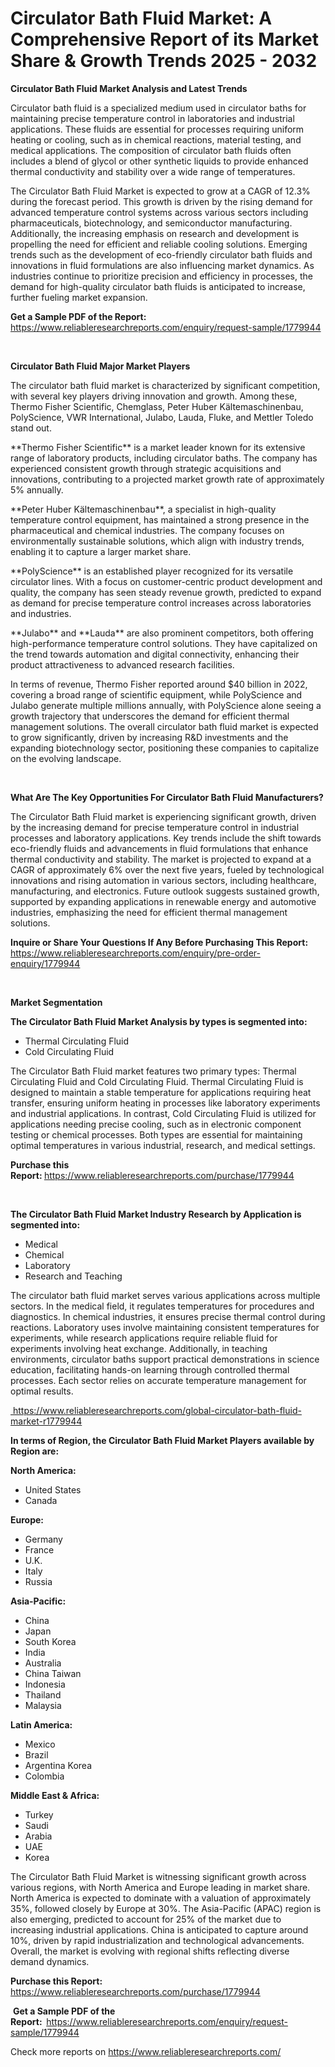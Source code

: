 <p><h1>Circulator Bath Fluid Market: A Comprehensive Report of its Market Share & Growth Trends 2025 - 2032</h1></p><p><strong>Circulator Bath Fluid Market Analysis and Latest Trends</strong></p>
<p><p>Circulator bath fluid is a specialized medium used in circulator baths for maintaining precise temperature control in laboratories and industrial applications. These fluids are essential for processes requiring uniform heating or cooling, such as in chemical reactions, material testing, and medical applications. The composition of circulator bath fluids often includes a blend of glycol or other synthetic liquids to provide enhanced thermal conductivity and stability over a wide range of temperatures.</p><p>The Circulator Bath Fluid Market is expected to grow at a CAGR of 12.3% during the forecast period. This growth is driven by the rising demand for advanced temperature control systems across various sectors including pharmaceuticals, biotechnology, and semiconductor manufacturing. Additionally, the increasing emphasis on research and development is propelling the need for efficient and reliable cooling solutions. Emerging trends such as the development of eco-friendly circulator bath fluids and innovations in fluid formulations are also influencing market dynamics. As industries continue to prioritize precision and efficiency in processes, the demand for high-quality circulator bath fluids is anticipated to increase, further fueling market expansion.</p></p>
<p><strong>Get a Sample PDF of the Report:&nbsp;</strong> <a href="https://www.reliableresearchreports.com/enquiry/request-sample/1779944?utm_campaign=2629&utm_medium=2&utm_source=Github&utm_content=ia&utm_term=25032025&utm_id=circulator-bath-fluid">https://www.reliableresearchreports.com/enquiry/request-sample/1779944</a></p>
<p>&nbsp;</p>
<p><strong>Circulator Bath Fluid Major Market Players</strong></p>
<p><p>The circulator bath fluid market is characterized by significant competition, with several key players driving innovation and growth. Among these, Thermo Fisher Scientific, Chemglass, Peter Huber Kältemaschinenbau, PolyScience, VWR International, Julabo, Lauda, Fluke, and Mettler Toledo stand out.</p><p>**Thermo Fisher Scientific** is a market leader known for its extensive range of laboratory products, including circulator baths. The company has experienced consistent growth through strategic acquisitions and innovations, contributing to a projected market growth rate of approximately 5% annually.</p><p>**Peter Huber Kältemaschinenbau**, a specialist in high-quality temperature control equipment, has maintained a strong presence in the pharmaceutical and chemical industries. The company focuses on environmentally sustainable solutions, which align with industry trends, enabling it to capture a larger market share.</p><p>**PolyScience** is an established player recognized for its versatile circulator lines. With a focus on customer-centric product development and quality, the company has seen steady revenue growth, predicted to expand as demand for precise temperature control increases across laboratories and industries.</p><p>**Julabo** and **Lauda** are also prominent competitors, both offering high-performance temperature control solutions. They have capitalized on the trend towards automation and digital connectivity, enhancing their product attractiveness to advanced research facilities.</p><p>In terms of revenue, Thermo Fisher reported around $40 billion in 2022, covering a broad range of scientific equipment, while PolyScience and Julabo generate multiple millions annually, with PolyScience alone seeing a growth trajectory that underscores the demand for efficient thermal management solutions. The overall circulator bath fluid market is expected to grow significantly, driven by increasing R&D investments and the expanding biotechnology sector, positioning these companies to capitalize on the evolving landscape.</p></p>
<p>&nbsp;</p>
<p><strong>What Are The Key Opportunities For Circulator Bath Fluid Manufacturers?</strong></p>
<p><p>The Circulator Bath Fluid market is experiencing significant growth, driven by the increasing demand for precise temperature control in industrial processes and laboratory applications. Key trends include the shift towards eco-friendly fluids and advancements in fluid formulations that enhance thermal conductivity and stability. The market is projected to expand at a CAGR of approximately 6% over the next five years, fueled by technological innovations and rising automation in various sectors, including healthcare, manufacturing, and electronics. Future outlook suggests sustained growth, supported by expanding applications in renewable energy and automotive industries, emphasizing the need for efficient thermal management solutions.</p></p>
<p><strong>Inquire or Share Your Questions If Any Before Purchasing This Report:</strong> <a href="https://www.reliableresearchreports.com/enquiry/pre-order-enquiry/1779944?utm_campaign=2629&utm_medium=2&utm_source=Github&utm_content=ia&utm_term=25032025&utm_id=circulator-bath-fluid">https://www.reliableresearchreports.com/enquiry/pre-order-enquiry/1779944</a></p>
<p>&nbsp;</p>
<p><strong>Market Segmentation</strong></p>
<p><strong>The Circulator Bath Fluid Market Analysis by types is segmented into:</strong></p>
<p><ul><li>Thermal Circulating Fluid</li><li>Cold Circulating Fluid</li></ul></p>
<p><p>The Circulator Bath Fluid market features two primary types: Thermal Circulating Fluid and Cold Circulating Fluid. Thermal Circulating Fluid is designed to maintain a stable temperature for applications requiring heat transfer, ensuring uniform heating in processes like laboratory experiments and industrial applications. In contrast, Cold Circulating Fluid is utilized for applications needing precise cooling, such as in electronic component testing or chemical processes. Both types are essential for maintaining optimal temperatures in various industrial, research, and medical settings.</p></p>
<p><strong>Purchase this Report:&nbsp;</strong><a href="https://www.reliableresearchreports.com/purchase/1779944?utm_campaign=2629&utm_medium=2&utm_source=Github&utm_content=ia&utm_term=25032025&utm_id=circulator-bath-fluid">https://www.reliableresearchreports.com/purchase/1779944</a></p>
<p>&nbsp;</p>
<p><strong>The Circulator Bath Fluid Market Industry Research by Application is segmented into:</strong></p>
<p><ul><li>Medical</li><li>Chemical</li><li>Laboratory</li><li>Research and Teaching</li></ul></p>
<p><p>The circulator bath fluid market serves various applications across multiple sectors. In the medical field, it regulates temperatures for procedures and diagnostics. In chemical industries, it ensures precise thermal control during reactions. Laboratory uses involve maintaining consistent temperatures for experiments, while research applications require reliable fluid for experiments involving heat exchange. Additionally, in teaching environments, circulator baths support practical demonstrations in science education, facilitating hands-on learning through controlled thermal processes. Each sector relies on accurate temperature management for optimal results.</p></p>
<p><a href="https://www.reliableresearchreports.com/global-circulator-bath-fluid-market-r1779944?utm_campaign=2629&utm_medium=2&utm_source=Github&utm_content=ia&utm_term=25032025&utm_id=circulator-bath-fluid">&nbsp;https://www.reliableresearchreports.com/global-circulator-bath-fluid-market-r1779944</a></p>
<p><strong>In terms of Region, the Circulator Bath Fluid Market Players available by Region are:</strong></p>
<p>
    <p> <strong> North America: </strong>
        <ul>
            <li>United States</li>
            <li>Canada</li>
        </ul>
        </p> 
    <p> <strong> Europe: </strong>
        <ul>
            <li>Germany</li>
            <li>France</li>
            <li>U.K.</li>
            <li>Italy</li>
            <li>Russia</li>
        </ul>
        </p> 
    <p> <strong> Asia-Pacific: </strong>
        <ul>
            <li>China</li>
            <li>Japan</li>
            <li>South Korea</li>
            <li>India</li>
            <li>Australia</li>
            <li>China Taiwan</li>
            <li>Indonesia</li>
            <li>Thailand</li>
            <li>Malaysia</li>
        </ul>
        </p> 
    <p> <strong> Latin America: </strong>
        <ul>
            <li>Mexico</li>
            <li>Brazil</li>
            <li>Argentina Korea</li>
            <li>Colombia</li>
        </ul>
        </p> 
    <p> <strong> Middle East & Africa: </strong>
        <ul>
            <li>Turkey</li>
            <li>Saudi</li>
            <li>Arabia</li>
            <li>UAE</li>
            <li>Korea</li>
        </ul>
    </p>
    </p>
<p><p>The Circulator Bath Fluid Market is witnessing significant growth across various regions, with North America and Europe leading in market share. North America is expected to dominate with a valuation of approximately 35%, followed closely by Europe at 30%. The Asia-Pacific (APAC) region is also emerging, predicted to account for 25% of the market due to increasing industrial applications. China is anticipated to capture around 10%, driven by rapid industrialization and technological advancements. Overall, the market is evolving with regional shifts reflecting diverse demand dynamics.</p></p>
<p><strong>Purchase this Report: </strong><a href="https://www.reliableresearchreports.com/purchase/1779944?utm_campaign=2629&utm_medium=2&utm_source=Github&utm_content=ia&utm_term=25032025&utm_id=circulator-bath-fluid">https://www.reliableresearchreports.com/purchase/1779944</a></p>
<p>&nbsp;<strong>Get a Sample PDF of the Report:&nbsp;&nbsp;</strong><a href="https://www.reliableresearchreports.com/enquiry/request-sample/1779944?utm_campaign=2629&utm_medium=2&utm_source=Github&utm_content=ia&utm_term=25032025&utm_id=circulator-bath-fluid">https://www.reliableresearchreports.com/enquiry/request-sample/1779944</a></p>
<p><strong></strong></p>
<p>Check more reports on <a href="https://www.reliableresearchreports.com/?utm_campaign=2629&utm_medium=2&utm_source=Github&utm_content=ia&utm_term=25032025&utm_id=circulator-bath-fluid">https://www.reliableresearchreports.com/</a></p>